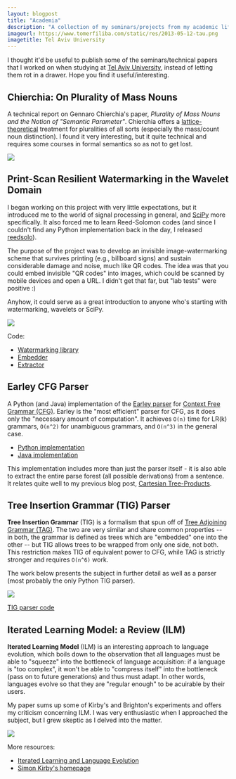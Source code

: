 ```yaml
---
layout: blogpost
title: "Academia"
description: "A collection of my seminars/projects from my academic life"
imageurl: https://www.tomerfiliba.com/static/res/2013-05-12-tau.png
imagetitle: Tel Aviv University
---
```


I thought it'd be useful to publish some of the seminars/technical papers that I worked on when 
studying at [Tel Aviv University](http://tau.ac.il), instead of letting them rot in a drawer.
Hope you find it useful/interesting.

## Chierchia: On Plurality of Mass Nouns ##

A technical report on Gennaro Chierchia's paper, *Plurality of Mass Nouns and the Notion of
"Semantic Parameter"*. Chierchia offers a [lattice-theoretical](http://en.wikipedia.org/wiki/Lattice_(order))
treatment for pluralities of all sorts (especially the mass/count noun distinction).
I found it very interesting, but it quite technical and requires some courses in formal semantics 
so as not to get lost.

<a href="https://www.tomerfiliba.com/static/academia/Chierchia/techrep.pdf">
<img src="https://www.tomerfiliba.com/static/res/pdf-icon.png"></a>

## Print-Scan Resilient Watermarking in the Wavelet Domain ##

I began working on this project with very little expectations, but it introduced me to the world
of signal processing in general, and [SciPy](http://www.scipy.org/) more specifically. It also 
forced me to learn Reed-Solomon codes (and since I couldn't find any Python implementation back 
in the day, I released [reedsolo](https://pypi.python.org/pypi/reedsolo)).

The purpose of the project was to develop an invisible image-watermarking scheme that survives
printing (e.g., billboard signs) and sustain considerable damage and noise, much like QR codes.
The idea was that you could embed invisible "QR codes" into images, which could be scanned by 
mobile devices and open a URL. I didn't get that far, but "lab tests" were positive :)

Anyhow, it could serve as a great introduction to anyone who's starting with watermarking, wavelets
or SciPy.

<a href="https://www.tomerfiliba.com/static/academia/DWT-Watermarking/image-project.pdf">
<img src="https://www.tomerfiliba.com/static/res/pdf-icon.png"></a>

Code:

* [Watermarking library](https://www.tomerfiliba.com/static/academia/DWT-Watermarking/watermarker.py)
* [Embedder](https://www.tomerfiliba.com/static/academia/DWT-Watermarking/embed.py)
* [Extractor](https://www.tomerfiliba.com/static/academia/DWT-Watermarking/extract.py)

## Earley CFG Parser ##

A Python (and Java) implementation of the [Earley parser](http://en.wikipedia.org/wiki/Earley_parser)
for [Context Free Grammar (CFG)](http://en.wikipedia.org/wiki/Context-free_grammar). Earley is 
the "most efficient" parser for CFG, as it does only the "necessary amount of computation". It achieves
``O(n)`` time for LR(k) grammars, ``O(n^2)`` for unambiguous grammars, and ``O(n^3)`` in the 
general case.

* [Python implementation](https://github.com/tomerfiliba/tau/blob/master/earley3.py)
* [Java implementation](https://github.com/tomerfiliba/tau/blob/master/Earley.java)

This implementation includes more than just the parser itself - it is also able to extract the 
entire parse forest (all possible derivations) from a sentence. It relates quite well to my previous
blog post, [Cartesian Tree-Products](http://tomerfiliba.com/blog/Cartesian-Tree-Product/).

## Tree Insertion Grammar (TIG) Parser ##

**Tree Insertion Grammar** (TIG) is a formalism that spun off of 
[Tree Adjoining Grammar (TAG)](http://en.wikipedia.org/wiki/Tree-adjoining_grammar). The two are 
very similar and share common properties -- in both, the grammar is defined as trees which are
"embedded" one into the other -- but TIG allows trees to be wrapped from only one side, not both.
This restriction makes TIG of equivalent power to CFG, while TAG is strictly stronger and 
requires ``O(n^6)`` work.

The work below presents the subject in further detail as well as a parser (most probably the
only Python TIG parser).

<a href="https://www.tomerfiliba.com/static/academia/TIG/seminar.pdf">
<img src="https://www.tomerfiliba.com/static/res/pdf-icon.png"></a>

[TIG parser code](https://www.tomerfiliba.com/static/academia/TIG/tig5.py)

## Iterated Learning Model: a Review (ILM) ##

**Iterated Learning Model** (ILM) is an interesting approach to language evolution, which boils down
to the observation that all languages must be able to "squeeze" into the bottleneck of language 
acquisition: if a language is "too complex", it won't be able to "compress itself" into
the bottleneck (pass on to future generations) and thus must adapt. In other words, languages 
evolve so that they are "regular enough" to be acuirable by their users.

My paper sums up some of Kirby's and Brighton's experiments and offers my criticism concerning ILM.
I was very enthusiastic when I approached the subject, but I grew skeptic as I delved into 
the matter.

<a href="https://www.tomerfiliba.com/static/academia/ILM/ilm-report2.pdf">
<img src="https://www.tomerfiliba.com/static/res/pdf-icon.png"></a>

More resources:

* [Iterated Learning and Language Evolution](http://replicatedtypo.wordpress.com/2009/08/31/iterated-learning-and-language-evolution/)
* [Simon Kirby's homepage](http://www.lel.ed.ac.uk/~simon/)


